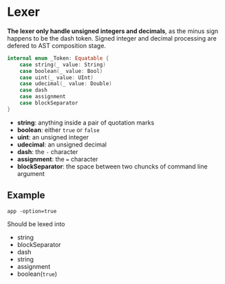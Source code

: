 # Lexer 

**The lexer only handle unsigned integers and decimals**, as the minus sign happens 
to be the dash token. Signed integer and decimal processing are defered to AST
composition stage.

````swift
internal enum _Token: Equatable {
    case string(_ value: String)
    case boolean(_ value: Bool)
    case uint(_ value: UInt)
    case udecimal(_ value: Double)
    case dash
    case assignment
    case blockSeparator
}
````

- **string**: anything inside a pair of quotation marks
- **boolean**: either `true` or `false`
- **uint**: an unsigned integer
- **udecimal**: an unsigned decimal
- **dash**: the `-` character
- **assignment**: the `=` character
- **blockSeparator**: the space between two chuncks of command line argument

## Example

````
app -option=true
````

Should be lexed into

- string
- blockSeparator
- dash
- string
- assignment
- boolean(`true`)
